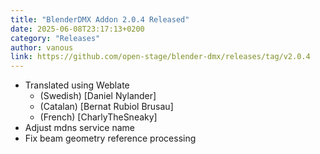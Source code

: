 ```yaml
---
title: "BlenderDMX Addon 2.0.4 Released"
date: 2025-06-08T23:17:13+0200
category: "Releases"
author: vanous
link: https://github.com/open-stage/blender-dmx/releases/tag/v2.0.4
---
```


* Translated using Weblate
    * (Swedish) [Daniel Nylander]
    * (Catalan) [Bernat Rubiol Brusau]
    * (French) [CharlyTheSneaky]
* Adjust mdns service name
* Fix beam geometry reference processing
